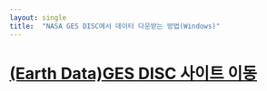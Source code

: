 ```yaml
---
layout: single
title:  "NASA GES DISC에서 데이터 다운받는 방법(Windows)"
---
```


# [(Earth Data)GES DISC 사이트 이동](https://disc.gsfc.nasa.gov/)

